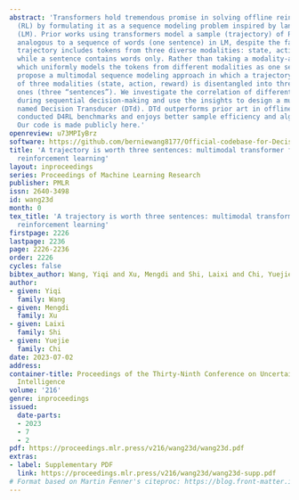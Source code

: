 ```yaml
---
abstract: 'Transformers hold tremendous promise in solving offline reinforcement learning
  (RL) by formulating it as a sequence modeling problem inspired by language modeling
  (LM). Prior works using transformers model a sample (trajectory) of RL as one sequence
  analogous to a sequence of words (one sentence) in LM, despite the fact that each
  trajectory includes tokens from three diverse modalities: state, action, and reward,
  while a sentence contains words only. Rather than taking a modality-agnostic approach
  which uniformly models the tokens from different modalities as one sequence, we
  propose a multimodal sequence modeling approach in which a trajectory (one “sentence”)
  of three modalities (state, action, reward) is disentangled into three unimodal
  ones (three “sentences”). We investigate the correlation of different modalities
  during sequential decision-making and use the insights to design a multimodal transformer,
  named Decision Transducer (DTd). DTd outperforms prior art in offline RL on the
  conducted D4RL benchmarks and enjoys better sample efficiency and algorithm flexibility.
  Our code is made publicly here.'
openreview: u73MPIyBrz
software: https://github.com/berniewang8177/Official-codebase-for-Decision-Transducer/
title: 'A trajectory is worth three sentences: multimodal transformer for offline
  reinforcement learning'
layout: inproceedings
series: Proceedings of Machine Learning Research
publisher: PMLR
issn: 2640-3498
id: wang23d
month: 0
tex_title: 'A trajectory is worth three sentences: multimodal transformer for offline
  reinforcement learning'
firstpage: 2226
lastpage: 2236
page: 2226-2236
order: 2226
cycles: false
bibtex_author: Wang, Yiqi and Xu, Mengdi and Shi, Laixi and Chi, Yuejie
author:
- given: Yiqi
  family: Wang
- given: Mengdi
  family: Xu
- given: Laixi
  family: Shi
- given: Yuejie
  family: Chi
date: 2023-07-02
address:
container-title: Proceedings of the Thirty-Ninth Conference on Uncertainty in Artificial
  Intelligence
volume: '216'
genre: inproceedings
issued:
  date-parts:
  - 2023
  - 7
  - 2
pdf: https://proceedings.mlr.press/v216/wang23d/wang23d.pdf
extras:
- label: Supplementary PDF
  link: https://proceedings.mlr.press/v216/wang23d/wang23d-supp.pdf
# Format based on Martin Fenner's citeproc: https://blog.front-matter.io/posts/citeproc-yaml-for-bibliographies/
---
```

